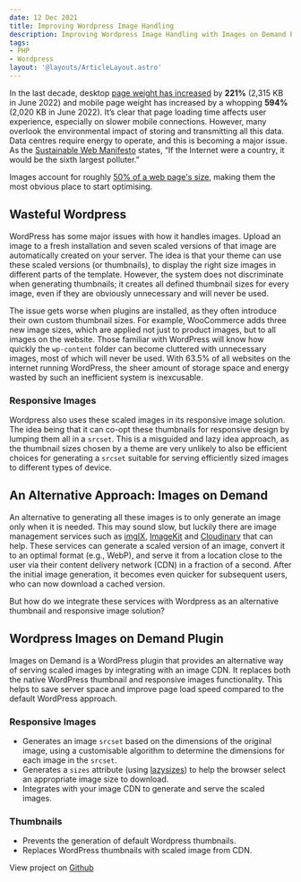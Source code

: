 ```yaml
---
date: 12 Dec 2021
title: Improving Wordpress Image Handling
description: Improving Wordpress Image Handling with Images on Demand Plugin
tags:
- PHP
- Wordpress
layout: '@layouts/ArticleLayout.astro'
---
```


In the last decade, desktop [page weight has increased](https://almanac.httparchive.org/en/2022/page-weight#fig-6) by **221%** (2,315 KB in June 2022) and mobile page weight has increased by a whopping **594%** (2,020 KB in June 2022). It’s clear that page loading time affects user experience, especially on slower mobile connections. However, many overlook the environmental impact of storing and transmitting all this data. Data centres require energy to operate, and this is becoming a major issue. As the [Sustainable Web Manifesto](https://www.sustainablewebmanifesto.com) states, “If the Internet were a country, it would be the sixth largest polluter.”

Images account for roughly [50% of a web page's size](https://almanac.httparchive.org/en/2022/page-weight#fig-8), making them the most obvious place to start optimising. 

## Wasteful Wordpress

WordPress has some major issues with how it handles images. Upload an image to a fresh installation and seven scaled versions of that image are automatically created on your server. The idea is that your theme can use these scaled versions (or thumbnails), to display the right size images in different parts of the template. However, the system does not discriminate when generating thumbnails; it creates all defined thumbnail sizes for every image, even if they are obviously unnecessary and will never be used.

The issue gets worse when plugins are installed, as they often introduce their own custom thumbnail sizes. For example, WooCommerce adds three new image sizes, which are applied not just to product images, but to all images on the website. Those familiar with WordPress will know how quickly the `wp-content` folder can become cluttered with unnecessary images, most of which will never be used. With 63.5% of all websites on the internet running WordPress, the sheer amount of storage space and energy wasted by such an inefficient system is inexcusable.

### Responsive Images

Wordpress also uses these scaled images in its responsive image solution. The idea being that it can co-opt these thumbnails for responsive design by lumping them all in a `srcset`. This is a misguided and lazy idea approach, as the thumbnail sizes chosen by a theme are very unlikely to also be efficient choices for generating a `srcset` suitable for serving efficiently sized images to different types of device.

## An Alternative Approach: Images on Demand

An alternative to generating all these images is to only generate an image only when it is needed. This may sound slow, but luckily there are image management services such as [imgIX](https://imgix.com/), [ImageKit](https://imagekit.io/) and [Cloudinary](https://cloudinary.com/) that can help. These services can generate a scaled version of an image, convert it to an optimal format (e.g., WebP), and serve it from a location close to the user via their content delivery network (CDN) in a fraction of a second. After the initial image generation, it becomes even quicker for subsequent users, who can now download a cached version.

But how do we integrate these services with Wordpress as an alternative thumbnail and responsive image solution?

## Wordpress Images on Demand Plugin

Images on Demand is a WordPress plugin that provides an alternative way of serving scaled images by integrating with an image CDN. It replaces both the native WordPress thumbnail and responsive images functionality. This helps to save server space and improve page load speed compared to the default WordPress approach.

### Responsive Images

- Generates an image `srcset` based on the dimensions of the original image, using a customisable algorithm to determine the dimensions for each image in the `srcset`.
- Generates a `sizes` attribute (using [lazysizes](https://github.com/aFarkas/lazysizes)) to help the browser select an appropriate image size to download.
- Integrates with your image CDN to generate and serve the scaled images.

### Thumbnails

- Prevents the generation of default Wordpress thumbnails.
- Replaces WordPress thumbnails with scaled image from CDN.

<aside class="aside--info">
	View project on <a href="https://github.com/Elwood-P/wp-images-on-demand">Github</a>
</aside>

